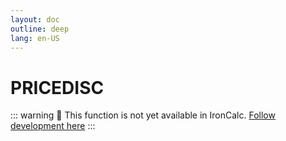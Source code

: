 ```yaml
---
layout: doc
outline: deep
lang: en-US
---
```


# PRICEDISC

::: warning
🚧 This function is not yet available in IronCalc.
[Follow development here](https://github.com/ironcalc/IronCalc/labels/Functions)
:::